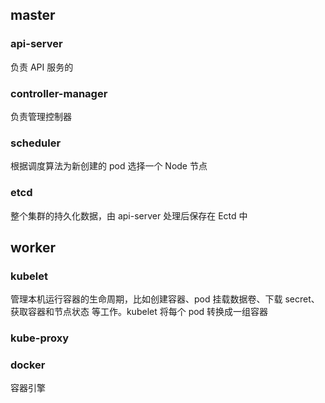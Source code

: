 ## master
### api-server
负责 API 服务的

### controller-manager
负责管理控制器

### scheduler
根据调度算法为新创建的 pod 选择一个 Node 节点

### etcd
整个集群的持久化数据，由 api-server 处理后保存在 Ectd 中

## worker
### kubelet
管理本机运行容器的生命周期，比如创建容器、pod 挂载数据卷、下载 secret、获取容器和节点状态 等工作。kubelet 将每个 pod 转换成一组容器

### kube-proxy

### docker
容器引擎


